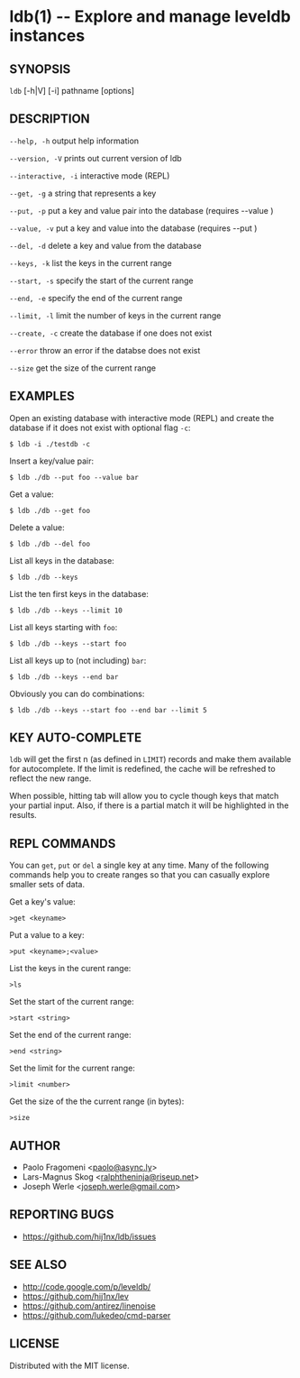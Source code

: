 ldb(1) -- Explore and manage leveldb instances
=================================

## SYNOPSIS

`ldb` \[-h|V\] \[-i\] pathname \[options\]

## DESCRIPTION

  `--help, -h`
      output help information

  `--version, -V`
      prints out current version of ldb

  `--interactive, -i`
      interactive mode (REPL)

  `--get, -g`
      a string that represents a key

  `--put, -p`
      put a key and value pair into the database (requires --value <string>)

  `--value, -v`
      put a key and value into the database (requires --put <string>)

  `--del, -d`
      delete a key and value from the database

  `--keys, -k`
      list the keys in the current range

  `--start, -s`
      specify the start of the current range

  `--end, -e`
      specify the end of the current range

  `--limit, -l`
      limit the number of keys in the current range

  `--create, -c`
      create the database if one does not exist

  `--error`
      throw an error if the databse does not exist

  `--size`
      get the size of the current range


## EXAMPLES

  Open an existing database with interactive mode (REPL) and create the database if it
  does not exist with optional flag `-c`:

  ```
  $ ldb -i ./testdb -c
  ```

  Insert a key/value pair:
  ```
  $ ldb ./db --put foo --value bar
  ```

  Get a value:
  ```
  $ ldb ./db --get foo
  ```

  Delete a value:
  ```
  $ ldb ./db --del foo
  ```

  List all keys in the database:
  ```
  $ ldb ./db --keys
  ```

  List the ten first keys in the database:
  ```
  $ ldb ./db --keys --limit 10
  ```

  List all keys starting with `foo`:
  ```
  $ ldb ./db --keys --start foo
  ```

  List all keys up to (not including) `bar`:
  ```
  $ ldb ./db --keys --end bar
  ```

  Obviously you can do combinations:
  ```
  $ ldb ./db --keys --start foo --end bar --limit 5
  ```

## KEY AUTO-COMPLETE

  `ldb` will get the first n (as defined in `LIMIT`) records and make them available
  for autocomplete. If the limit is redefined, the cache will be refreshed to reflect the
  new range.

  When possible, hitting tab will allow you to cycle though keys that match your partial
  input. Also, if there is a partial match it will be highlighted in the results.

## REPL COMMANDS

  You can `get`, `put` or `del` a single key at any time. Many of the following commands
  help you to create ranges so that you can casually explore smaller sets of data.

  Get a key's value:

  ```
  >get <keyname>
  ```

  Put a value to a key:

  ```
  >put <keyname>;<value>
  ```

  List the keys in the curent range:

  ```
  >ls
  ```

  Set the start of the current range:

  ```
  >start <string>
  ```

  Set the end of the current range:

  ```
  >end <string>
  ```

  Set the limit for the current range:

  ```
  >limit <number>
  ```

  Get the size of the the current range (in bytes):

  ```
  >size
  ```


## AUTHOR

  * Paolo Fragomeni <<paolo@async.ly>>
  * Lars-Magnus Skog <<ralphtheninja@riseup.net>>
  * Joseph Werle <<joseph.werle@gmail.com>>

## REPORTING BUGS

  * <https://github.com/hij1nx/ldb/issues>

## SEE ALSO

  * <http://code.google.com/p/leveldb/>
  * <https://github.com/hij1nx/lev>
  * <https://github.com/antirez/linenoise>
  * <https://github.com/lukedeo/cmd-parser>

## LICENSE

Distributed with the MIT license.

